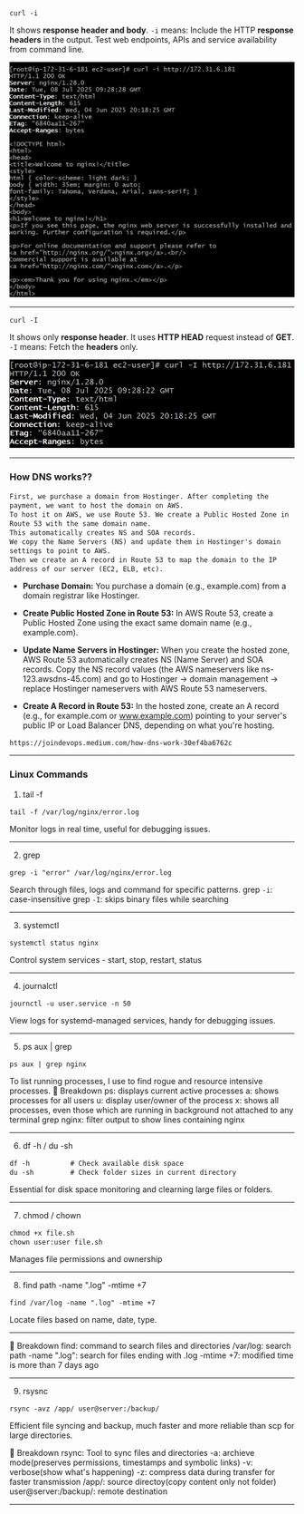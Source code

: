 ```
curl -i
```
It shows **response header and body**.
`-i` means: Include the HTTP **response headers** in the output.
Test web endpoints, APIs and service availability from command line.

![alt text](image.png)

---

```
curl -I
```
It shows only **response header**.
It uses **HTTP HEAD** request instead of **GET**.
`-I` means: Fetch the **headers** only.

![alt text](image-1.png)

---

### **How DNS works??**

```
First, we purchase a domain from Hostinger. After completing the payment, we want to host the domain on AWS.
To host it on AWS, we use Route 53. We create a Public Hosted Zone in Route 53 with the same domain name.
This automatically creates NS and SOA records.
We copy the Name Servers (NS) and update them in Hostinger's domain settings to point to AWS.
Then we create an A record in Route 53 to map the domain to the IP address of our server (EC2, ELB, etc).
```

- **Purchase Domain:**
  You purchase a domain (e.g., example.com) from a domain registrar like Hostinger.

- **Create Public Hosted Zone in Route 53:**
  In AWS Route 53, create a Public Hosted Zone using the exact same domain name (e.g., example.com).

- **Update Name Servers in Hostinger:**
  When you create the hosted zone, AWS Route 53 automatically creates NS (Name Server) and SOA records.
  Copy the NS record values (the AWS nameservers like ns-123.awsdns-45.com) and go to Hostinger → domain management → replace Hostinger nameservers with AWS Route 53 nameservers.

- **Create A Record in Route 53:**
  In the hosted zone, create an A record (e.g., for example.com or www.example.com) pointing to your server's public IP or Load Balancer DNS, depending on what you're hosting.

```
https://joindevops.medium.com/how-dns-work-30ef4ba6762c
```
---

### **Linux Commands**
1. tail -f
```
tail -f /var/log/nginx/error.log
```
Monitor logs in real time, useful for debugging issues.

---

2. grep
```
grep -i "error" /var/log/nginx/error.log
```
Search through files, logs and command for specific patterns.
grep `-i`: case-insensitive
grep `-I`: skips binary files while searching

---

3. systemctl
```
systemctl status nginx
```
Control system services - start, stop, restart, status

---

4. journalctl
```
journctl -u user.service -n 50
```
View logs for systemd-managed services, handy for debugging issues.

---

5. ps aux | grep
```
ps aux | grep nginx
```
To list running processes, I use to find rogue and resource intensive processes.
🧱 Breakdown
ps: displays current active processes
a: shows processes for all users
u: display user/owner of the process
x: shows all processes, even those which are running in background not attached to any terminal
grep nginx: filter output to show lines containing nginx

---

6. df -h / du -sh
```
df -h          # Check available disk space
du -sh         # Check folder sizes in current directory
```
Essential for disk space monitoring and clearning large files or folders.

---

7. chmod / chown
```
chmod +x file.sh
chown user:user file.sh
```
Manages file permissions and ownership

---

8. find path -name ".log" -mtime +7
```
find /var/log -name ".log" -mtime +7
```
Locate files based on name, date, type.

---

🧱 Breakdown
find: command to search files and directories
/var/log: search path
-name ".log": search for files ending with .log
-mtime +7: modified time is more than 7 days ago

---

9. rsysnc
```
rsync -avz /app/ user@server:/backup/
```
Efficient file syncing and backup, much faster and more reliable than scp for large directories.

🧱 Breakdown
rsync: Tool to sync files and directories
-a: archieve mode(preserves permissions, timestamps and symbolic links)
-v: verbose(show what's happening)
-z: compress data during transfer for faster transmission
/app/: source directoy(copy content only not folder)
user@server:/backup/: remote destination

---
